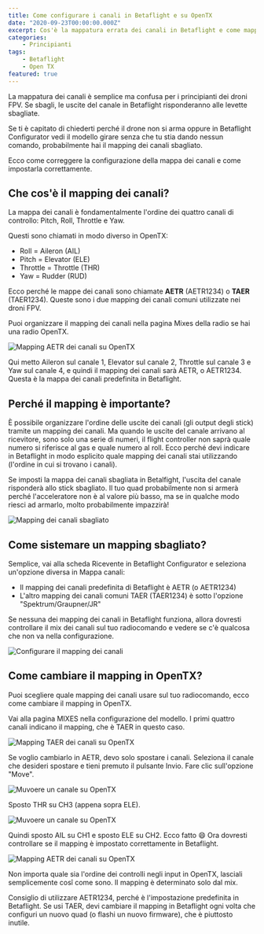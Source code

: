 ```yaml
---
title: Come configurare i canali in Betaflight e su OpenTX
date: "2020-09-23T00:00:00.000Z"
excerpt: Cos'è la mappatura errata dei canali in Betaflight e come mappare i canali in modo corretto sia in Betaflight che in OpenTX.
categories:
    - Principianti
tags: 
    - Betaflight
    - Open TX
featured: true
---
```


La mappatura dei canali è semplice ma confusa per i principianti dei droni FPV. Se sbagli, le uscite del canale in Betaflight risponderanno alle levette sbagliate. 

Se ti è capitato di chiederti perché il drone non si arma oppure in Betaflight Configurator vedi il modello girare senza che tu stia dando nessun comando, probabilmente hai il mapping dei canali sbagliato.

Ecco come correggere la configurazione della mappa dei canali e come impostarla correttamente.


## Che cos'è il mapping dei canali?
La mappa dei canali è fondamentalmente l'ordine dei quattro canali di controllo: Pitch, Roll, Throttle e Yaw.

Questi sono chiamati in modo diverso in OpenTX:

- Roll = Aileron (AIL)
- Pitch = Elevator (ELE)
- Throttle = Throttle (THR)
- Yaw = Rudder (RUD)

Ecco perché le mappe dei canali sono chiamate **AETR** (AETR1234) o **TAER** (TAER1234). Queste sono i due mapping dei canali comuni utilizzate nei droni FPV.

Puoi organizzare il mapping dei canali nella pagina Mixes della radio se hai una radio OpenTX.

![Mapping AETR dei canali su OpenTX](/assets/configurare-canali-betaflight-opentx/aetr.jpg)

Qui metto Aileron sul canale 1, Elevator sul canale 2, Throttle sul canale 3 e Yaw sul canale 4, e quindi il mapping dei canali sarà AETR, o AETR1234. Questa è la mappa dei canali predefinita in Betaflight.


## Perché il mapping è importante?
È possibile organizzare l'ordine delle uscite dei canali (gli output degli stick) tramite un mapping dei canali. Ma quando le uscite del canale arrivano al ricevitore, sono solo una serie di numeri, il flight controller non saprà quale numero si riferisce al gas e quale numero al roll. Ecco perché devi indicare in Betaflight in modo esplicito quale mapping dei canali stai utilizzando (l'ordine in cui si trovano i canali).


Se imposti la mappa dei canali sbagliata in Betalfight, l'uscita del canale risponderà allo stick sbagliato. Il tuo quad probabilmente non si armerà perché l'acceleratore non è al valore più basso, ma se in qualche modo riesci ad armarlo, molto probabilmente impazzirà! 

![Mapping dei canali sbagliato](/assets/configurare-canali-betaflight-opentx/wrong_mapping.png)


## Come sistemare un mapping sbagliato?
Semplice, vai alla scheda Ricevente in Betaflight Configurator e seleziona un'opzione diversa in Mappa canali:

- Il mapping dei canali predefinita di Betaflight è AETR (o AETR1234)
- L'altro mapping dei canali comuni TAER (TAER1234) è sotto l'opzione "Spektrum/Graupner/JR"

Se nessuna dei mapping dei canali in Betaflight funziona, allora dovresti controllare il mix dei canali sul tuo radiocomando e vedere se c'è qualcosa che non va nella configurazione.

![Configurare il mapping dei canali](/assets/configurare-canali-betaflight-opentx/mapping.png)

## Come cambiare il mapping in OpenTX?
Puoi scegliere quale mapping dei canali usare sul tuo radiocomando, ecco come cambiare il mapping in OpenTX.

Vai alla pagina MIXES nella configurazione del modello. I primi quattro canali indicano il mapping, che è TAER in questo caso.

![Mapping TAER dei canali su OpenTX](/assets/configurare-canali-betaflight-opentx/taer.jpg)

Se voglio cambiarlo in AETR, devo solo spostare i canali. Seleziona il canale che desideri spostare e tieni premuto il pulsante Invio. Fare clic sull'opzione "Move".

![Muvoere un canale su OpenTX](/assets/configurare-canali-betaflight-opentx/menu.jpg)

Sposto THR su CH3 (appena sopra ELE).

![Muvoere un canale su OpenTX](/assets/configurare-canali-betaflight-opentx/move.jpg)

Quindi sposto AIL su CH1 e sposto ELE su CH2. 
Ecco fatto 😄 Ora dovresti controllare se il mapping è impostato correttamente in Betaflight.

![Mapping AETR dei canali su OpenTX](/assets/configurare-canali-betaflight-opentx/aetr.jpg)

Non importa quale sia l'ordine dei controlli negli input in OpenTX, lasciali semplicemente cosî come sono. Il mapping è determinato solo dal mix.



Consiglio di utilizzare AETR1234, perché è l'impostazione predefinita in Betaflight. Se usi TAER, devi cambiare il mapping in Betaflight ogni volta che configuri un nuovo quad (o flashi un nuovo firmware), che è piuttosto inutile.